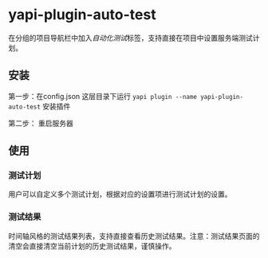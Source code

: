 # yapi-plugin-auto-test

在分组的项目导航栏中加入*自动化测试*标签，支持直接在项目中设置服务端测试计划。

## 安装

第一步：在config.json 这层目录下运行 ```yapi plugin --name yapi-plugin-auto-test```   安装插件  

第二步： 重启服务器

## 使用

### 测试计划
用户可以自定义多个测试计划，根据对应的设置项进行测试计划的设置。

### 测试结果
时间轴风格的测试结果列表，支持直接查看历史测试结果。注意：测试结果页面的清空会直接清空当前计划的历史测试结果，谨慎操作。
